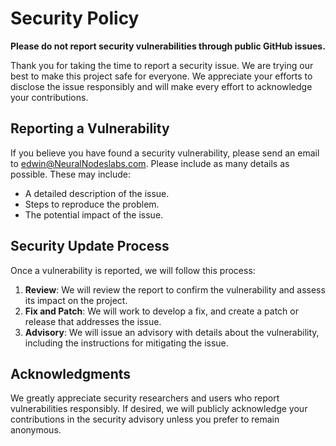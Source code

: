 # Security Policy

**Please do not report security vulnerabilities through public GitHub issues.**

Thank you for taking the time to report a security issue. We are trying our best
to make this project safe for everyone. We appreciate your efforts to disclose
the issue responsibly and will make every effort to acknowledge your
contributions.

## Reporting a Vulnerability

If you believe you have found a security vulnerability, please send an email to
edwin@NeuralNodeslabs.com. Please include as many details as possible. These may
include:

- A detailed description of the issue.
- Steps to reproduce the problem.
- The potential impact of the issue.

## Security Update Process

Once a vulnerability is reported, we will follow this process:

1. **Review**: We will review the report to confirm the vulnerability and assess
   its impact on the project.
2. **Fix and Patch**: We will work to develop a fix, and create a patch or
   release that addresses the issue.
3. **Advisory**: We will issue an advisory with details about the vulnerability,
   including the instructions for mitigating the issue.

## Acknowledgments

We greatly appreciate security researchers and users who report vulnerabilities
responsibly. If desired, we will publicly acknowledge your contributions in the
security advisory unless you prefer to remain anonymous.
